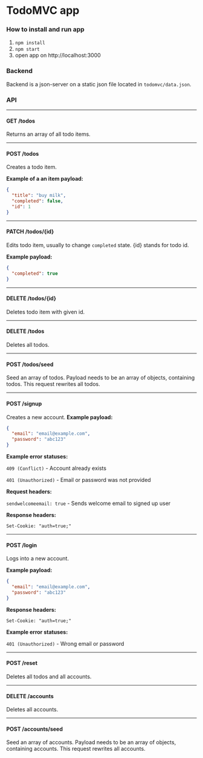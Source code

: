 # TodoMVC app

### How to install and run app
1. `npm install`
2. `npm start`
3. open app on http://localhost:3000

### Backend

Backend is a json-server on a static json file located in `todomvc/data.json`. 

### API

---
#### GET /todos
Returns an array of all todo items.

---
#### POST /todos
Creates a todo item. 

**Example of a an item payload:**
```json
{
  "title": "buy milk",
  "completed": false,
  "id": 1
}
```
---
#### PATCH /todos/{id}
Edits todo item, usually to change `completed` state. {id} stands for todo id.

**Example payload:**
```json
{
  "completed": true
}
```
---
#### DELETE /todos/{id}
Deletes todo item with given id.

---
#### DELETE /todos
Deletes all todos.

---
#### POST /todos/seed
Seed an array of todos. Payload needs to be an array of objects, containing todos. This request rewrites all todos.

---
#### POST /signup
Creates a new account. 
**Example payload:**
```json
{
  "email": "email@example.com",
  "password": "abc123"
}
```
**Example error statuses:**

`409 (Conflict)` - Account already exists

`401 (Unauthorized)` - Email or password was not provided

**Request headers:**

`sendwelcomeemail: true` - Sends welcome email to signed up user

**Response headers:**

`Set-Cookie: "auth=true;"`

---
#### POST /login
Logs into a new account.

**Example payload:**
```json
{
  "email": "email@example.com",
  "password": "abc123"
}
```
**Response headers:**

`Set-Cookie: "auth=true;"`

**Example error statuses:**

`401 (Unauthorized)` - Wrong email or password

---
#### POST /reset
Deletes all todos and all accounts.

---
#### DELETE /accounts
Deletes all accounts.

---
#### POST /accounts/seed
Seed an array of accounts. Payload needs to be an array of objects, containing accounts. This request rewrites all accounts.
